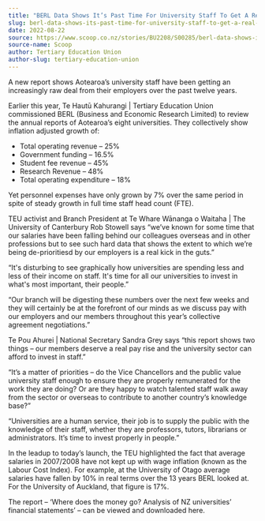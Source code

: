 ```yaml
---
title: "BERL Data Shows It’s Past Time For University Staff To Get A Real Pay Rise"
slug: berl-data-shows-its-past-time-for-university-staff-to-get-a-real-pay-rise
date: 2022-08-22
source: https://www.scoop.co.nz/stories/BU2208/S00285/berl-data-shows-its-past-time-for-university-staff-to-get-a-real-pay-rise.htm
source-name: Scoop
author: Tertiary Education Union
author-slug: tertiary-education-union
---
```


<p>A
new report shows Aotearoa’s university staff have been
getting an increasingly raw deal from their employers over
the past twelve years.</p>

<p>Earlier this year, Te Hautū
Kahurangi | Tertiary Education Union commissioned BERL
(Business and Economic Research Limited) to review the
annual reports of Aotearoa’s eight universities. They
collectively show inflation adjusted growth
of:</p><ul><li>Total operating revenue –
25%</li><li>Government funding – 16.5%</li><li>Student fee
revenue – 45%</li><li>Research Revenue –
48%</li><li>Total operating expenditure –
18%</li></ul><p>Yet personnel expenses have only grown by 7%
over the same period in spite of steady growth in full time
staff head count (FTE).</p>

<p>TEU activist and Branch
President at Te Whare Wānanga o Waitaha | The University of
Canterbury Rob Stowell says “we’ve known for some time
that our salaries have been falling behind our colleagues
overseas and in other professions but to see such hard data
that shows the extent to which we’re being de-prioritiesd
by our employers is a real kick in the
guts.”</p>

<p>“It's disturbing to see graphically how
universities are spending less and less of their income on
staff. It's time for all our universities to invest in
what's most important, their people.”</p>

<p>“Our branch
will be digesting these numbers over the next few weeks and
they will certainly be at the forefront of our minds as we
discuss pay with our employers and our members throughout
this year’s collective agreement negotiations.”</p>

<p>Te
Pou Ahurei | National Secretary Sandra Grey says “this
report shows two things – our members deserve a real pay
rise and the university sector can afford to invest in
staff.”</p>

<p>“It’s a matter of priorities – do the
Vice Chancellors and the public value university staff
enough to ensure they are properly remunerated for the work
they are doing? Or are they happy to watch talented staff
walk away from the sector or overseas to contribute to
another country’s knowledge base?”</p>

<p>“Universities
are a human service, their job is to supply the public with
the knowledge of their staff, whether they are professors,
tutors, librarians or administrators. It’s time to invest
properly in people.”</p>

<p>In the leadup to today’s
launch, the
TEU highlighted the fact that average salaries in
2007/2008 have not kept up with wage inflation (known as the
Labour Cost Index). For example, at the University of Otago
average salaries have fallen by 10% in real terms over the
13 years BERL looked at. For the University of Auckland,
that figure is 17%.</p>

<p>The report – ‘Where does the
money go? Analysis of NZ universities’ financial
statements’ – can be viewed
and downloaded
here.</p>

